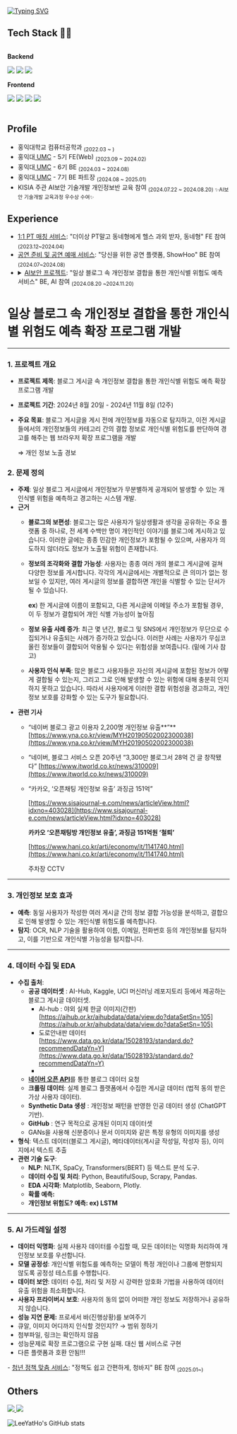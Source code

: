 [![Typing SVG](https://readme-typing-svg.demolab.com?font=Fira+Code&duration=3000&pause=2000&color=0092F1&width=435&lines=Hello+World!;Welcome+to+the+Lee+Yeon+Ho's+Github)](https://git.io/typing-svg)



## Tech Stack 🔨🔨

<div style="display:flex; flex-direction:column;">
    <!-- Backend -->
    <p><strong>Backend</strong></p>
    <div>
        <img src="https://img.shields.io/badge/Java-007396?style=for-the-badge&logo=Java&logoColor=white">
        <img src="https://img.shields.io/badge/Spring-6DB33F?style=for-the-badge&logo=spring&logoColor=white">
        <img src="https://img.shields.io/badge/Spring Boot-6DB33F?style=for-the-badge&logo=spring boot&logoColor=white"> 
    </div>
    <!-- Frontend -->
    <p><strong>Frontend</strong></p>
    <div>
        <img src="https://img.shields.io/badge/html5-E34F26?style=for-the-badge&logo=html5&logoColor=white"> 
        <img src="https://img.shields.io/badge/css-1572B6?style=for-the-badge&logo=css3&logoColor=white"> 
        <img src="https://img.shields.io/badge/javascript-F7DF1E?style=for-the-badge&logo=javascript&logoColor=black"> 
      <img src="https://img.shields.io/badge/react-20232a.svg?style=for-the-badge&logo=react&logoColor=61DAFB">
    </div><br>
</div>

## Profile
- 홍익대학교 컴퓨터공학과 <sub>(2022.03 ~ )</sub>
- 홍익대<a href="https://github.com/HIUMC"> UMC</a> - 5기 FE(Web) <sub>(2023.09 ~ 2024.02)</sub>
- 홍익대<a href="https://github.com/HIUMC"> UMC</a> - 6기 BE <sub>(2024.03 ~ 2024.08)</sub>
- 홍익대<a href="https://github.com/HIUMC"> UMC</a> - 7기 BE 파트장 <sub>(2024.08 ~ 2025.01)</sub>
- KISIA 주관 AI보안 기술개발 개인정보반 교육 참여 <sub>(2024.07.22 ~ 2024.08.20) ✨AI보안 기술개발 교육과정 우수상 수여✨</sub>

## Experience
- <a href="https://github.com/fitness-bro">1:1 PT 매칭 서비스</a>: "더이상 PT말고 동네형에게 헬스 과외 받자, 동네형" FE 참여 <sub>(2023.12~2024.04)</sub>
- <a href="https://github.com/UMC-ShowHoo">공연 준비 및 공연 예매 서비스</a>: "당신을 위한 공연 플랫폼, ShowHoo" BE 참여 <sub>(2024.07~2024.08)</sub>
- <details><summary><a href="https://github.com/5i5i">AI보안 프로젝트</a>: "일상 블로그 속 개인정보 결합을 통한 개인식별 위험도 예측 서비스" BE, AI 참여 <sub>(2024.08.20 ~2024.11.20)</sub></summary> <div>
# 일상 블로그 속  개인정보 결합을 통한 개인식별 위험도 예측 확장 프로그램 개발

---

### 1. **프로젝트 개요**

- **프로젝트 제목**: 블로그 게시글 속 개인정보 결합을 통한 개인식별 위험도 예측 확장 프로그램 개발
- **프로젝트 기간**: 2024년 8월 20일 - 2024년 11월 8일 (12주)
- **주요 목표**: 블로그 게시글을 게시 전에 개인정보를 자동으로 탐지하고, 이전 게시글들에서의 개인정보들의 카테고리 간의 결합 정보로 개인식별 위험도를 판단하여 경고를 해주는 웹 브라우저 확장 프로그램을 개발
    
    ⇒ 개인 정보 노출 경보
    


### 2. **문제 정의**

- **주제**: 일상 블로그 게시글에서 개인정보가 무분별하게 공개되어 발생할 수 있는 개인식별 위험을 예측하고 경고하는 시스템 개발.
- **근거**
    - **블로그의 보편성**: 블로그는 많은 사용자가 일상생활과 생각을 공유하는 주요 플랫폼 중 하나로, 전 세계 수백만 명이 개인적인 이야기를 블로그에 게시하고 있습니다. 이러한 글에는 종종 민감한 개인정보가 포함될 수 있으며, 사용자가 의도하지 않더라도 정보가 노출될 위험이 존재합니다.
    
    - **정보의 조각화와 결합 가능성**: 사용자는 종종 여러 개의 블로그 게시글에 걸쳐 다양한 정보를 게시합니다. 각각의 게시글에서는 개별적으로 큰 의미가 없는 정보일 수 있지만, 여러 게시글의 정보를 결합하면 개인을 식별할 수 있는 단서가 될 수 있습니다.
        
        **ex**) 한 게시글에 이름이 포함되고, 다른 게시글에 이메일 주소가 포함될 경우, 이 두 정보가 결합되어 개인 식별 가능성이 높아짐
        
    - **정보 유출 사례 증가**: 최근 몇 년간, 블로그 및 SNS에서 개인정보가 무단으로 수집되거나 유출되는 사례가 증가하고 있습니다. 이러한 사례는 사용자가 무심코 올린 정보들이 결합되어 악용될 수 있다는 위험성을 보여줍니다. (밑에 기사 참고)
    
    - **사용자 인식 부족**: 많은 블로그 사용자들은 자신의 게시글에 포함된 정보가 어떻게 결합될 수 있는지, 그리고 그로 인해 발생할 수 있는 위험에 대해 충분히 인지하지 못하고 있습니다. 따라서 사용자에게 이러한 결합 위험성을 경고하고, 개인정보 보호를 강화할 수 있는 도구가 필요합니다.
- **관련 기사**
    - “네이버 블로그 광고 이용자 2,200명 개인정보 유출**”** [https://www.yna.co.kr/view/MYH20190502002300038](https://www.yna.co.kr/view/MYH20190502002300038)
    - “네이버, 블로그 서비스 오픈 20주년 “3,300만 블로그서 28억 건 글 창작됐다” [https://www.itworld.co.kr/news/310009](https://www.itworld.co.kr/news/310009)
    - “카카오, ‘오픈채팅 개인정보 유출’ 과징금 151억”
        
        [https://www.sisajournal-e.com/news/articleView.html?idxno=403028](https://www.sisajournal-e.com/news/articleView.html?idxno=403028)
        
        **카카오 ‘오픈채팅방 개인정보 유출’, 과징금 151억원 ‘철퇴’**
        
        [https://www.hani.co.kr/arti/economy/it/1141740.html](https://www.hani.co.kr/arti/economy/it/1141740.html)
        
        주차장 CCTV
        
    

---

### 3. **개인정보 보호 효과**

- **예측**: 동일 사용자가 작성한 여러 게시글 간의 정보 결합 가능성을 분석하고, 결합으로 인해 발생할 수 있는 개인식별 위험도를 예측합니다.
- **탐지**: OCR, NLP 기술을 활용하여 이름, 이메일, 전화번호 등의 개인정보를 탐지하고, 이를 기반으로 개인식별 가능성을 탐지합니다.

---

### 4. **데이터 수집 및 EDA**

- **수집 출처**:
    - **공공 데이터셋** : AI-Hub, Kaggle, UCI 머신러닝 레포지토리 등에서 제공하는 블로그 게시글 데이터셋.
        - AI-hub : 야외 실제 한글 이미지(간판) [https://aihub.or.kr/aihubdata/data/view.do?dataSetSn=105](https://aihub.or.kr/aihubdata/data/view.do?dataSetSn=105)
        - 도로안내판 데이터 [https://www.data.go.kr/data/15028193/standard.do?recommendDataYn=Y](https://www.data.go.kr/data/15028193/standard.do?recommendDataYn=Y)
        - 
    - [**네이버 오픈 API**](https://zephy2.tistory.com/21)를 통한 블로그 데이터 요청
    - **크롤링 데이터**: 실제 블로그 플랫폼에서 수집한 게시글 데이터 (법적 동의 받은 가상 사용자 데이터).
    - **Synthetic Data 생성** : 개인정보 패턴을 반영한 인공 데이터 생성 (ChatGPT 기반).
    - **GitHub** : 연구 목적으로 공개된 이미지 데이터셋
    - GANs을 사용해 신분증이나 문서 이미지와 같은 특정 유형의 이미지를 생성
- **형식**: 텍스트 데이터(블로그 게시글), 메타데이터(게시글 작성일, 작성자 등), 이미지에서 텍스트 추출
- **관련 기술 도구**:
    - **NLP**: NLTK, SpaCy, Transformers(BERT) 등 텍스트 분석 도구.
    - **데이터 수집 및 처리**: Python, BeautifulSoup, Scrapy, Pandas.
    - **EDA 시각화**: Matplotlib, Seaborn, Plotly.
    - **확률 예측:**
    - **개인정보 위험도? 예측: ex) LSTM**
    

---

### 5. **AI 가드레일 설정**

- **데이터 익명화**: 실제 사용자 데이터를 수집할 때, 모든 데이터는 익명화 처리하여 개인정보 보호를 우선합니다.
- **모델 공정성**: 개인식별 위험도를 예측하는 모델이 특정 개인이나 그룹에 편향되지 않도록 공정성 테스트를 수행합니다.
- **데이터 보안**: 데이터 수집, 처리 및 저장 시 강력한 암호화 기법을 사용하여 데이터 유출 위험을 최소화합니다.
- **사용자 프라이버시 보호**: 사용자의 동의 없이 어떠한 개인 정보도 저장하거나 공유하지 않습니다.
- **성능 지연 문제:** 프로세서 바(진행상황)를 보여주기
- 큐알, 이미지 어디까지 인식할 것인지?? → 범위 정하기
- 첨부파일, 링크는 확인하지 않음
- 성능문제로 확장 프로그램으로 구현 실패. 대신 웹 서비스로 구현
- 다른 플랫폼과 호환 안됨!!!

</div>
</details>
- <a href="https://github.com/ChungBazi">청년 정책 맞춤 서비스</a>: "정책도 쉽고 간편하게, 청바지" BE 참여 <sub>(2025.01~)</sub>

## Others

<div>
    <a href="mailto:pololydotoly@naver.com">
        <img src="https://img.shields.io/badge/
        Email-#03C75A?style=for-the-badge&logo=Naver&logoColor=white"> 
    </a>
    <a href="https://velog.io/@yeonho03/posts">
        <img src="https://img.shields.io/badge/
        Velog-#20C997?style=for-the-badge&logo=Velog&logoColor=white"> 
    </a>


![LeeYatHo's GitHub stats](https://github-readme-stats.vercel.app/api?username=dldusgh318&show_icons=true&bg_color=00000000)


